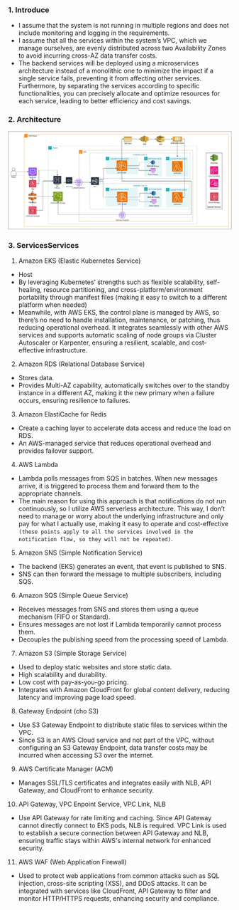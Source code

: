 ### 1. Introduce
- I assume that the system is not running in multiple regions and does not include monitoring and logging in the requirements.
- I assume that all the services within the system’s VPC, which we manage ourselves, are evenly distributed across two Availability Zones to avoid incurring cross-AZ data transfer costs.
- The backend services will be deployed using a microservices architecture instead of a monolithic one to minimize the impact if a single service fails, preventing it from affecting other services. Furthermore, by separating the services according to specific functionalities, you can precisely allocate and optimize resources for each service, leading to better efficiency and cost savings.

### 2. Architecture
![Diagram of the Architecture](./architecture.jpg)

### 3. ServicesServices
1. Amazon EKS (Elastic Kubernetes Service)
- Host
- By leveraging Kubernetes’ strengths such as flexible scalability, self-healing, resource partitioning, and cross-platform/environment portability through manifest files (making it easy to switch to a different platform when needed) 
- Meanwhile, with AWS EKS, the control plane is managed by AWS, so there’s no need to handle installation, maintenance, or patching, thus reducing operational overhead. It integrates seamlessly with other AWS services and supports automatic scaling of node groups via Cluster Autoscaler or Karpenter, ensuring a resilient, scalable, and cost-effective infrastructure.
2. Amazon RDS (Relational Database Service)
- Stores data. 
- Provides Multi-AZ capability, automatically switches over to the standby instance in a different AZ, making it the new primary when a failure occurs, ensuring resilience to failures.
3. Amazon ElastiCache for Redis
- Create a caching layer to accelerate data access and reduce the load on RDS. 
- An AWS-managed service that reduces operational overhead and provides failover support.
4. AWS Lambda
- Lambda polls messages from SQS in batches. When new messages arrive, it is triggered to process them and forward them to the appropriate channels.
- The main reason for using this approach is that notifications do not run continuously, so I utilize AWS serverless architecture. This way, I don’t need to manage or worry about the underlying infrastructure and only pay for what I actually use, making it easy to operate and cost-effective `(these points apply to all the services involved in the notification flow, so they will not be repeated)`.
5. Amazon SNS (Simple Notification Service)
- The backend (EKS) generates an event, that event is published to SNS. 
- SNS can then forward the message to multiple subscribers, including SQS.
6. Amazon SQS (Simple Queue Service)
- Receives messages from SNS and stores them using a queue mechanism (FIFO or Standard).
- Ensures messages are not lost if Lambda temporarily cannot process them.
- Decouples the publishing speed from the processing speed of Lambda.
7. Amazon S3 (Simple Storage Service)
- Used to deploy static websites and store static data.
- High scalability and durability.
- Low cost with pay-as-you-go pricing.
- Integrates with Amazon CloudFront for global content delivery, reducing latency and improving page load speed.
8. Gateway Endpoint (cho S3)
- Use S3 Gateway Endpoint to distribute static files to services within the VPC.
- Since S3 is an AWS Cloud service and not part of the VPC, without configuring an S3 Gateway Endpoint, data transfer costs may be incurred when accessing S3 over the internet.
9. AWS Certificate Manager (ACM)
- Manages SSL/TLS certificates and integrates easily with NLB, API Gateway, and CloudFront to enhance security.
10. API Gateway, VPC Enpoint Service, VPC Link, NLB
- Use API Gateway for rate limiting and caching. Since API Gateway cannot directly connect to EKS pods, NLB is required. VPC Link is used to establish a secure connection between API Gateway and NLB, ensuring traffic stays within AWS's internal network for enhanced security.
11. AWS WAF (Web Application Firewall)
- Used to protect web applications from common attacks such as SQL injection, cross-site scripting (XSS), and DDoS attacks. It can be integrated with services like CloudFront, API Gateway to filter and monitor HTTP/HTTPS requests, enhancing security and compliance.